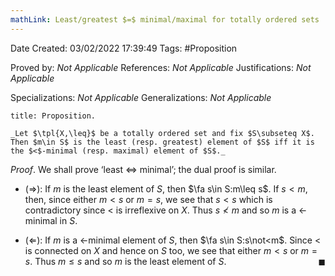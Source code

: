 ```yaml
---
mathLink: Least/greatest $=$ minimal/maximal for totally ordered sets
---
```



<div class="topSpace"></div>

Date Created: 03/02/2022 17:39:49
Tags: #Proposition

Proved by: _Not Applicable_
References: _Not Applicable_
Justifications: _Not Applicable_

Specializations: _Not Applicable_
Generalizations: _Not Applicable_

``` ad-Proposition
title: Proposition.

_Let $\tpl{X,\leq}$ be a totally ordered set and fix $S\subseteq X$. Then $m\in S$ is the least (resp. greatest) element of $S$ iff it is the $<$-minimal (resp. maximal) element of $S$._

```

_Proof_. We shall prove $\textrm{`}$least $\Leftrightarrow$ minimal$\textrm{'}$; the dual proof is similar.
* ($\Rightarrow$): If $m$ is the least element of $S$, then $\fa s\in S:m\leq s$. If $s<m$, then, since either $m<s$ or $m=s$, we see that $s<s$ which is contradictory since $<$ is irreflexive on $X$. Thus $s\not<m$ and so $m$ is a $<$-minimal in $S$.

* ($\Leftarrow$): If $m$ is a $<$-minimal element of $S$, then $\fa s\in S:s\not<m$. Since $<$ is connected on $X$ and hence on $S$ too, we see that either $m<s$ or $m=s$. Thus $m\leq s$ and so $m$ is the least element of $S$.<span style="float:right;">$\blacksquare$</span>
